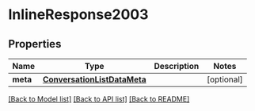 # InlineResponse2003

## Properties
Name | Type | Description | Notes
------------ | ------------- | ------------- | -------------
**meta** | [**ConversationListDataMeta**](ConversationListDataMeta.md) |  | [optional] 

[[Back to Model list]](../README.md#documentation-for-models) [[Back to API list]](../README.md#documentation-for-api-endpoints) [[Back to README]](../README.md)

